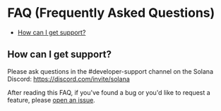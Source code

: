 # FAQ (Frequently Asked Questions)

- [How can I get support?](#how-can-i-get-support)

## How can I get support?

Please ask questions in the #developer-support channel on the Solana Discord: https://discord.com/invite/solana

After reading this FAQ, if you've found a bug or you'd like to request a feature, please [open an issue](https://github.com/solana-labs/solana-program-library/issues/new).
